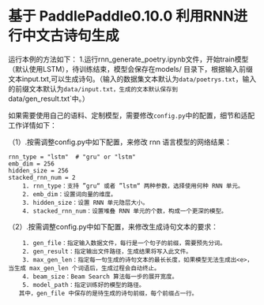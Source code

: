 # 基于 PaddlePaddle0.10.0 利用RNN进行中文古诗句生成
运行本例的方法如下：
1.运行rnn_generate_poetry.ipynb文件，开始train模型（默认使用LSTM），待训练结束，模型会保存在models/ 目录下，根据输入前缀文本input.txt,可以生成诗句。（输入的数据集文本默认为`data/poetrys.txt`，输入的前缀文本默认为`data/input.txt，生成的文本默认保存到`data/gen_result.txt`中。）

 如果需要使用自己的语料、定制模型，需要修改`config.py`中的配置，细节和适配工作详情如下：
   
   （1）.按需调整config.py中如下配置，来修改 rnn 语言模型的网络结果：

    rnn_type = "lstm"  # "gru" or "lstm"
    emb_dim = 256
    hidden_size = 256
    stacked_rnn_num = 2
        1. rnn_type：支持 ”gru“ 或者 ”lstm“ 两种参数，选择使用何种 RNN 单元。 
	    2. emb_dim：设置词向量的维度。 
	    3. hidden_size：设置 RNN 单元隐层大小。 
	    4. stacked_rnn_num：设置堆叠 RNN 单元的个数，构成一个更深的模型。
   （2）.按需调整config.py中如下配置，来修改生成诗句文本的要求：
   
        1. gen_file：指定输入数据文件，每行是一个句子的前缀，需要预先分词。 
	    2. gen_result：指定输出文件路径，生成结果将写入此文件。 
	    3. max_gen_len：指定每一句生成的诗句文本的最长长度，如果模型无法生成出<e>，当生成 max_gen_len 个词语后，生成过程会自动终止。 
	    4. beam_size：Beam Search 算法每一步的展开宽度。 
	    5. model_path：指定训练好的模型的路径。
       其中，gen_file 中保存的是待生成的诗句前缀，每个前缀占一行。
